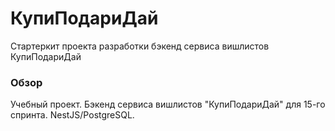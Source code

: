# КупиПодариДай

Стартеркит проекта разработки бэкенд сервиса вишлистов КупиПодариДай
### Обзор

Учебный проект. Бэкенд сервиса вишлистов "КупиПодариДай" для 15-го спринта. NestJS/PostgreSQL.
